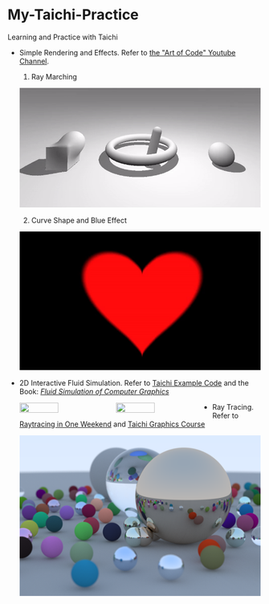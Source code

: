 # My-Taichi-Practice
Learning and Practice with Taichi

- Simple Rendering and Effects. Refer to [the "Art of Code" Youtube Channel](https://www.youtube.com/channel/UCcAlTqd9zID6aNX3TzwxJXg).
  1. Ray Marching

  ![Ray](https://github.com/Duotun/My-Taichi-Practice/blob/main/Demos/rayMarching.gif)

  2. Curve Shape and Blue Effect

  ![Curve](https://github.com/Duotun/My-Taichi-Practice/blob/main/Demos/heart.gif)
  
 - 2D Interactive Fluid Simulation. Refer to [Taichi Example Code](https://github.com/taichi-dev/taichi/blob/3050606b44a64e3e1070835b7bfe22eee39a00a1/examples/stable_fluid.py) and the Book: *[Fluid Simulation of Computer Graphics](https://www.amazon.com/Simulation-Computer-Graphics-Robert-Bridson/dp/1568813260)*
 
    <img src ="https://github.com/Duotun/My-Taichi-Practice/blob/main/Demos/Interactive%20Fluid.gif" height="40%" width="40%" style="float:left"> 
    <img src ="https://github.com/Duotun/My-Taichi-Practice/blob/main/Demos/Interactive_Fluid_cg.gif" height="40%" width="40%" style="float:left">


- Ray Tracing. Refer to [Raytracing in One Weekend](https://raytracing.github.io/books/RayTracingInOneWeekend.html) and [Taichi Graphics Course](https://github.com/taichiCourse01/taichi_ray_tracing)
  
  ![Cover Image 14*14](https://github.com/Duotun/My-Taichi-Practice/blob/main/raytracingOneWeekend/out7m7.png)
  

  
